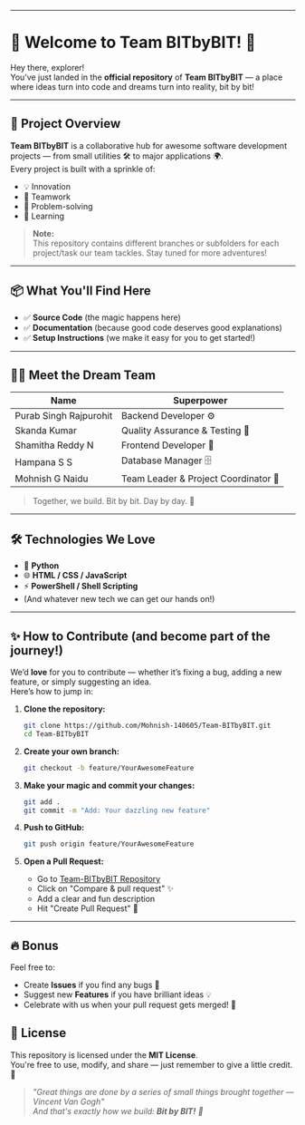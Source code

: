 

---

# 🚀 Welcome to Team BITbyBIT! 👾

Hey there, explorer!  
You’ve just landed in the **official repository** of **Team BITbyBIT** — a place where ideas turn into code and dreams turn into reality, bit by bit!

---

## 🌟 Project Overview

**Team BITbyBIT** is a collaborative hub for awesome software development projects — from small utilities 🛠️ to major applications 🌍.  
Every project is built with a sprinkle of:
- 💡 Innovation
- 🤝 Teamwork
- 🎯 Problem-solving
- 🧠 Learning

> **Note:**  
> This repository contains different branches or subfolders for each project/task our team tackles. Stay tuned for more adventures!

---

## 📦 What You'll Find Here

- ✅ **Source Code** (the magic happens here)
- ✅ **Documentation** (because good code deserves good explanations)
- ✅ **Setup Instructions** (we make it easy for you to get started!)

---

## 🧑‍💻 Meet the Dream Team


| Name                  | Superpower                |
|------------------------|----------------------------|
| Purab Singh Rajpurohit |   Backend Developer ⚙️       |
| Skanda Kumar           |   Quality Assurance & Testing 🧪               |
| Shamitha Reddy N       |   Frontend Developer 🎨         |
| Hampana S S            |   Database Manager 🗄️        |
| Mohnish G Naidu        |   Team Leader & Project Coordinator 🤝            |

> Together, we build. Bit by bit. Day by day. 💪

---

## 🛠️ Technologies We Love

- 🐍 **Python**
- 🌐 **HTML / CSS / JavaScript**
- ⚡ **PowerShell / Shell Scripting**
- (And whatever new tech we can get our hands on!)

---

## ✨ How to Contribute (and become part of the journey!)

We’d **love** for you to contribute — whether it’s fixing a bug, adding a new feature, or simply suggesting an idea.  
Here’s how to jump in:

1. **Clone the repository:**
   ```bash
   git clone https://github.com/Mohnish-140605/Team-BITbyBIT.git
   cd Team-BITbyBIT
   ```

2. **Create your own branch:**
   ```bash
   git checkout -b feature/YourAwesomeFeature
   ```

3. **Make your magic and commit your changes:**
   ```bash
   git add .
   git commit -m "Add: Your dazzling new feature"
   ```

4. **Push to GitHub:**
   ```bash
   git push origin feature/YourAwesomeFeature
   ```

5. **Open a Pull Request:**
   - Go to [Team-BITbyBIT Repository](https://github.com/Mohnish-140605/Team-BITbyBIT)
   - Click on "Compare & pull request" ✨
   - Add a clear and fun description
   - Hit "Create Pull Request" 🚀

---

## 🔥 Bonus

Feel free to:
- Create **Issues** if you find any bugs 🐛
- Suggest new **Features** if you have brilliant ideas 💡
- Celebrate with us when your pull request gets merged! 🎉



## 📜 License

This repository is licensed under the **MIT License**.  
You're free to use, modify, and share — just remember to give a little credit. 🙏



> *"Great things are done by a series of small things brought together — Vincent Van Gogh"*  
> *And that's exactly how we build: **Bit by BIT!** 🚀*



